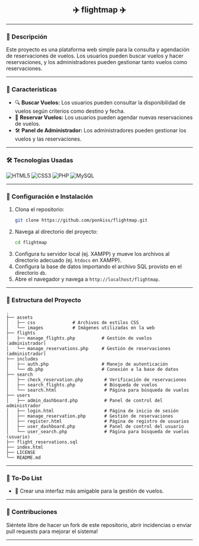 <h2 align="center">✈️ flightmap ✈️</h2>

---

### 🚀 Descripción
Este proyecto es una plataforma web simple para la consulta y agendación de reservaciones de vuelos. Los usuarios pueden buscar vuelos y hacer reservaciones, y los administradores pueden gestionar tanto vuelos como reservaciones.

---

### 🎨 Características
- 🔍 **Buscar Vuelos:** Los usuarios pueden consultar la disponibilidad de vuelos según criterios como destino y fecha.
- 📝 **Reservar Vuelos:** Los usuarios pueden agendar nuevas reservaciones de vuelos.
- 🛠️ **Panel de Administrador:** Los administradores pueden gestionar los vuelos y las reservaciones.

---

### 🛠️ Tecnologías Usadas
![HTML5](https://img.shields.io/badge/-HTML5-E34F26?logo=html5&logoColor=fff&style=for-the-badge)
![CSS3](https://img.shields.io/badge/-CSS3-1572B6?logo=css3&logoColor=fff&style=for-the-badge)
![PHP](https://img.shields.io/badge/-PHP-777BB4?logo=php&logoColor=fff&style=for-the-badge)
![MySQL](https://img.shields.io/badge/-MySQL-4479A1?logo=mysql&logoColor=fff&style=for-the-badge)

---

### 🔧 Configuración e Instalación
1. Clona el repositorio:
   ```bash
   git clone https://github.com/ponkiss/flightmap.git
   ```
2. Navega al directorio del proyecto:
   ```bash
   cd flightmap
   ```
3. Configura tu servidor local (ej. XAMPP) y mueve los archivos al directorio adecuado (ej. `htdocs` en XAMPP).
4. Configura la base de datos importando el archivo SQL provisto en el directorio `db`.
5. Abre el navegador y navega a `http://localhost/flightmap`.

---

### 📂 Estructura del Proyecto
```
.
├── assets
│   ├── css              # Archivos de estilos CSS
│   └── images           # Imágenes utilizadas en la web
├── flights
│   ├── manage_flights.php          # Gestión de vuelos (administrador)
│   └── manage_reservations.php     # Gestión de reservaciones (administrador)
├── includes
│   ├── auth.php                    # Manejo de autenticación
│   └── db.php                      # Conexión a la base de datos
├── search
│   ├── check_reservation.php        # Verificación de reservaciones
│   ├── search_flights.php           # Búsqueda de vuelos
│   └── search.html                  # Página para búsqueda de vuelos
├── users
│   ├── admin_dashboard.php          # Panel de control del administrador
│   ├── login.html                   # Página de inicio de sesión
│   ├── manage_reservation.php       # Gestión de reservaciones
│   ├── register.html                # Página de registro de usuarios
│   ├── user_dashboard.php           # Panel de control del usuario
│   └── user_search.php              # Página para búsqueda de vuelos (usuario)
├── flight_reservations.sql
├── index.html
├── LICENSE
└── README.md
```

---

### 📝 To-Do List
- 🔄 Crear una interfaz más amigable para la gestión de vuelos.

---

### 🤝 Contribuciones
Siéntete libre de hacer un fork de este repositorio, abrir incidencias o enviar pull requests para mejorar el sistema!

---
